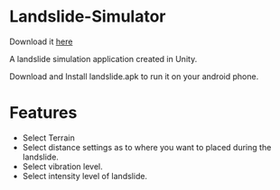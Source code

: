 # Landslide-Simulator

Download it [here](https://drive.google.com/open?id=1kxrK1qqMlamh4qyfTD3zr3ogIVHXZMix)

A landslide simulation application created in Unity.

Download and Install landslide.apk to run it on your android phone.

# Features

* Select Terrain
* Select distance settings as to where you want to placed during the landslide.
* Select vibration level.
* Select intensity level of landslide.

